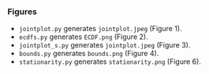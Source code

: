 ### Figures

- `jointplot.py` generates `jointplot.jpeg` (Figure 1).
- `ecdfs.py` generates `ECDF.png` (Figure 2).
- `jointplot_s.py` generates `jointplot.jpeg` (Figure 3).
- `bounds.py` generates `bounds.png` (Figure 4).
- `stationarity.py` generates `stationarity.png` (Figure 6).